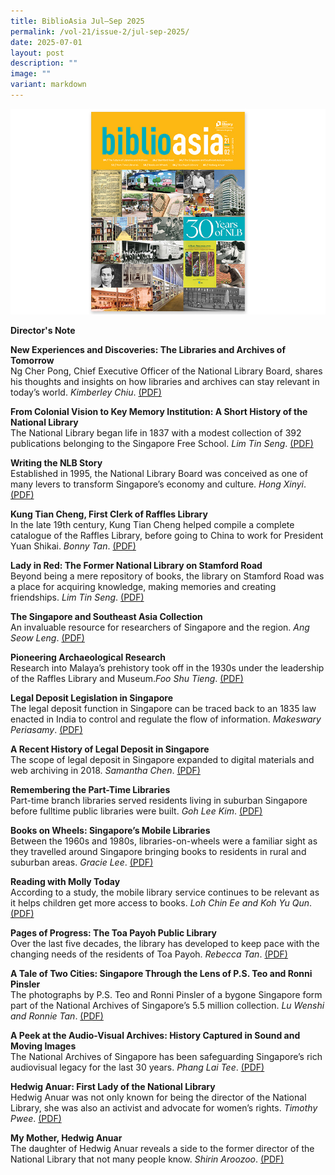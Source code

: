 ```yaml
---
title: BiblioAsia Jul–Sep 2025
permalink: /vol-21/issue-2/jul-sep-2025/
date: 2025-07-01
layout: post
description: ""
image: ""
variant: markdown
---
```

<img src="/images/Vol%2021%20Issue%202/ContentPage_Cover.jpg">

<a style="text-decoration: none; font-weight: bold;" href="/vol-21/issue-2/jul-sep-2025/director-s-note/">Director's Note</a><br>

<a style="text-decoration: none; font-weight: bold;" href="/vol-21/issue-2/jul-sep-2025/libraries-archives-future-experiences-discoveries/">New Experiences and Discoveries: The Libraries and Archives of Tomorrow </a><br>
Ng Cher Pong, Chief Executive Officer of the National Library Board, shares his thoughts and insights on how libraries and archives can stay relevant in today’s world. *Kimberley Chiu*. [(PDF)](/files/pdf/Vol%2021/BiblioAsia_Jul_Sep2025_FA_Library_of_Tomorrow.pdf)

<a style="text-decoration: none; font-weight: bold;" href="/vol-21/issue-2/jul-sep-2025/history-story-national-library-singapore/">From Colonial Vision to Key Memory Institution: A Short History of the National Library</a><br>
The National Library began life in 1837 with a modest collection of 392 publications belonging to the Singapore Free School. *Lim Tin Seng*. [(PDF)](/files/pdf/Vol%2021/BiblioAsia_Jul_Sep2025_FA_History_of_NLB1.pdf)

<a style="text-decoration: none; font-weight: bold;" href="/vol-21/issue-2/jul-sep-2025/formation-national-library-board/">Writing the NLB Story</a><br>
Established in 1995, the National Library Board was conceived as one of many levers to transform Singapore’s economy and culture. *Hong Xinyi*. [(PDF)](/files/pdf/Vol%2021/BiblioAsia_Jul_Sep2025_FA_Writing_History1.pdf)

<a style="text-decoration: none; font-weight: bold;" href="/vol-21/issue-2/jul-sep-2025/kung-tian-cheng-first-clerk-raffles-library/">Kung Tian Cheng, First Clerk of Raffles Library</a><br>
In the late 19th century, Kung Tian Cheng helped compile a complete catalogue of the Raffles Library, before going to China to work for President Yuan Shikai. *Bonny Tan*. [(PDF)](/files/pdf/Vol%2021/BiblioAsia_Jul_Sep2025_FA_Kung_Tian_Cheng1.pdf)

<a style="text-decoration: none; font-weight: bold;" href="/vol-21/issue-2/jul-sep-2025/national-library-stamford-road-photos/">Lady in Red: The Former National Library on Stamford Road</a><br>
Beyond being a mere repository of books, the library on Stamford Road was a place for acquiring knowledge, making memories and creating friendships. *Lim Tin Seng*. [(PDF)](/files/pdf/Vol%2021/BiblioAsia_Jul_Sep2025_FA_Lady_In_Red.pdf)


<a style="text-decoration: none; font-weight: bold;" href="/vol-21/issue-2/jul-sep-2025/singapore-southeast-asia-collection/national-library/">The Singapore and Southeast Asia Collection</a><br>
An invaluable resource for researchers of Singapore and the region. *Ang Seow Leng*. [(PDF)](/files/pdf/Vol%2021/BiblioAsia_Jul_Sep2025_FA_SEA_Collection.pdf)


<a style="text-decoration: none; font-weight: bold;" href="/vol-21/issue-2/jul-sep-2025/archaeology-research-national-library-museum/">Pioneering Archaeological Research</a><br> Research into Malaya’s prehistory took off in the 1930s under the leadership of the Raffles Library and Museum.*Foo Shu Tieng*. [(PDF)](/files/pdf/Vol%2021/BiblioAsia_Jul_Sep2025_FA_Archaleological.pdf)


<a style="text-decoration: none; font-weight: bold;" href="/vol-21/issue-2/jul-sep-2025/legal-deposit-legislation-singapore/">Legal Deposit Legislation in Singapore</a><br>
The legal deposit function in Singapore can be traced back to an 1835 law enacted in India to control and regulate the flow of information. *Makeswary Periasamy*. [(PDF)](/files/pdf/Vol%2021/BiblioAsia_Jul_Sep2025_FA_Legal_Deposit.pdf)


<a style="text-decoration: none; font-weight: bold;" href="/vol-21/issue-2/jul-sep-2025/recent-history-legal-deposit-singapore/">A Recent History of Legal Deposit in Singapore</a><br>
The scope of legal deposit in Singapore expanded to digital materials and web archiving in 2018. *Samantha Chen*. [(PDF)](/files/pdf/Vol%2021/BiblioAsia_Jul_Sep2025_FA_Recent_History_of_Legal_Deposit.pdf)


<a style="text-decoration: none; font-weight: bold;" href="/vol-21/issue-2/jul-sep-2025/part-time-libraries/">Remembering the Part-Time Libraries	</a><br>
Part-time branch libraries served residents living in suburban Singapore before fulltime public libraries were built. *Goh Lee Kim*. [(PDF)](/files/pdf/Vol%2021/BiblioAsia_Jul_Sep2025_FA_Parttime_Library.pdf)


<a style="text-decoration: none; font-weight: bold;" href="/vol-21/issue-2/jul-sep-2025/mobile-libraries-books-on-wheels/">Books on Wheels: Singapore’s Mobile Libraries</a><br>
Between the 1960s and 1980s, libraries-on-wheels were a familiar sight as they travelled around Singapore bringing books to residents in rural and suburban areas. *Gracie Lee*. [(PDF)](/files/pdf/Vol%2021/BiblioAsia_Jul_Sep2025_FA_Books_On_Wheel1.pdf)



<a style="text-decoration: none; font-weight: bold;" href="/vol-21/issue-2/jul-sep-2025/reading-molly-national-library-board/">Reading with Molly Today</a><br>
According to a study, the mobile library service continues to be relevant as it helps children get more access to books. *Loh Chin Ee and Koh Yu Qun*. [(PDF)](/files/pdf/Vol%2021/BiblioAsia_Jul_Sep2025_FA_Molly.pdf)



<a style="text-decoration: none; font-weight: bold;" href="/vol-21/issue-2/jul-sep-2025/toa-payoh-public-library/">Pages of Progress: The Toa Payoh Public Library</a><br>
Over the last five decades, the library has developed to
keep pace with the changing needs of the residents of
Toa Payoh. *Rebecca Tan*. [(PDF)](/files/pdf/Vol%2021/BiblioAsia_Jul_Sep2025_FA_Toapayoh_Library.pdf)



<a style="text-decoration: none; font-weight: bold;" href="/vol-21/issue-2/jul-sep-2025/ps-teo-ronni-pinsler/">A Tale of Two Cities: Singapore Through the Lens of P.S. Teo and Ronni Pinsler	</a><br>
The photographs by P.S. Teo and Ronni Pinsler of a bygone
Singapore form part of the National Archives of Singapore’s 5.5 million collection. *Lu Wenshi and Ronnie Tan*. [(PDF)](/files/pdf/Vol%2021/BiblioAsia_Jul_Sep2025_FA_TwoCities.pdf)


<a style="text-decoration: none; font-weight: bold;" href="/vol-21/issue-2/jul-sep-2025/audio-visual-national-archives-singapore/">A Peek at the Audio-Visual Archives: History Captured in Sound and Moving Images</a><br>
The National Archives of Singapore has been safeguarding
Singapore’s rich audiovisual legacy for the last 30 years. *Phang Lai Tee*. [(PDF)](/files/pdf/Vol%2021/BiblioAsia_Jul_Sep2025_FA_Audio_Visual_Archives.pdf)



<a style="text-decoration: none; font-weight: bold;" href="/vol-21/issue-2/jul-sep-2025/hedwig-anuar-first-lady-of-the-national-library/">Hedwig Anuar: First Lady of the National Library</a><br>
Hedwig Anuar was not only known for being the director
of the National Library, she was also an activist and
advocate for women’s rights. *Timothy Pwee*. [(PDF)](/files/pdf/Vol%2021/BiblioAsia_Jul_Sep2025_FA_Hedwig_Anuar.pdf)



<a style="text-decoration: none; font-weight: bold;" href="/vol-21/issue-2/jul-sep-2025/mother-hedwig-anuar-shirin-aroozoo/">My Mother, Hedwig Anuar</a><br>
The daughter of Hedwig Anuar reveals a side to the
former director of the National Library that not many
people know. *Shirin Aroozoo*. [(PDF)](/files/pdf/Vol%2021/BiblioAsia_Jul_Sep2025_FA_My_Mother_Hedwig.pdf)